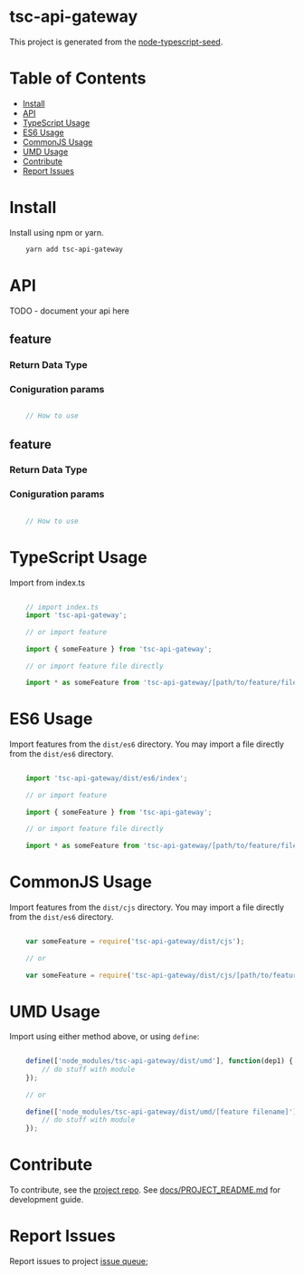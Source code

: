# tsc-api-gateway

This project is generated from the [node-typescript-seed](https://github.com/UIUXEngineering/node-typescript-seed).

# Table of Contents
- [Install](#install)
- [API](#api)
- [TypeScript Usage](#typescript-usage)
- [ES6 Usage](#es6-usage)
- [CommonJS Usage](#commonjs-usage)
- [UMD Usage](#umd-usage)
- [Contribute](#contribute)
- [Report Issues](#report-issues)

# Install

Install using npm or yarn.

```bash
    yarn add tsc-api-gateway
```

# API
TODO - document your api here

## feature
### Return Data Type
### Coniguration params

```typescript

    // How to use

```

## feature
### Return Data Type
### Coniguration params


```typescript

    // How to use

```

# TypeScript Usage

Import from index.ts

```typescript

    // import index.ts
    import 'tsc-api-gateway';
    
    // or import feature
    
    import { someFeature } from 'tsc-api-gateway';
    
    // or import feature file directly
    
    import * as someFeature from 'tsc-api-gateway/[path/to/feature/file]'

```

# ES6 Usage

Import features from the `dist/es6` directory. You may import a file directly from the `dist/es6` directory.

```javascript 1.6

    import 'tsc-api-gateway/dist/es6/index';
    
    // or import feature
        
    import { someFeature } from 'tsc-api-gateway';
    
    // or import feature file directly
    
    import * as someFeature from 'tsc-api-gateway/[path/to/feature/file]'

```

# CommonJS Usage

Import features from the `dist/cjs` directory. You may import a file directly from the `dist/es6` directory.

```javascript

    var someFeature = require('tsc-api-gateway/dist/cjs');
    
    // or
    
    var someFeature = require('tsc-api-gateway/dist/cjs/[path/to/feature/file]');

```

# UMD Usage

Import using either method above, or using `define`:

```javascript

    define(['node_modules/tsc-api-gateway/dist/umd'], function(dep1) {
        // do stuff with module
    });
    
    // or 
    
    define(['node_modules/tsc-api-gateway/dist/umd/[feature filename]'], function(dep1) {
        // do stuff with module
    });

```

# Contribute

To contribute, see the [project repo](https://github.com/topeysoft/api-gateway.git).
See [docs/PROJECT_README.md](docs/PROJECT_README.md) for development guide.


# Report Issues

Report issues to project [issue queue](https://github.com/topeysoft/api-gateway/issues);
